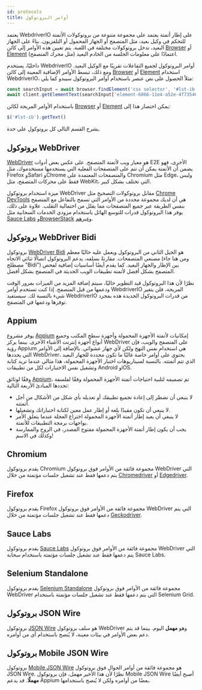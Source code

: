 ```yaml
---
id: protocols
title: أوامر البروتوكول
---
```


يعتمد WebdriverIO على إطار أتمتة يعتمد على مجموعة متنوعة من بروتوكولات الأتمتة للتحكم في وكيل بعيد، مثل المتصفح أو الجهاز المحمول أو التلفزيون. بناءً على الجهاز البعيد، تدخل بروتوكولات مختلفة في اللعبة. يتم تعيين هذه الأوامر إلى كائن [Browser](/docs/api/browser) أو [Element](/docs/api/element) اعتمادًا على معلومات الجلسة من الخادم البعيد (مثل محرك المتصفح).

داخليًا، يستخدم WebdriverIO أوامر البروتوكول لجميع التفاعلات تقريبًا مع الوكيل البعيد. ومع ذلك، تبسط الأوامر الإضافية المعينة إلى كائن [Browser](/docs/api/browser) أو [Element](/docs/api/element) استخدام WebdriverIO، مثلاً الحصول على نص عنصر باستخدام أوامر البروتوكول سيبدو كما يلي:

```js
const searchInput = await browser.findElement('css selector', '#lst-ib')
await client.getElementText(searchInput['element-6066-11e4-a52e-4f735466cecf'])
```

باستخدام الأوامر المريحة لكائن [Browser](/docs/api/browser) أو [Element](/docs/api/element) يمكن اختصار هذا إلى:

```js
$('#lst-ib').getText()
```

يشرح القسم التالي كل بروتوكول على حدة.

## بروتوكول WebDriver

[WebDriver](https://w3c.github.io/webdriver/#elements) هو معيار ويب لأتمتة المتصفح. على عكس بعض أدوات E2E الأخرى، فهو يضمن أن الأتمتة يمكن أن تتم على المتصفحات الفعلية التي يستخدمها مستخدموك، مثل Firefox وSafari وChrome والمتصفحات المعتمدة على Chromium مثل Edge، وليس فقط على محركات المتصفح، مثل WebKit، التي تختلف بشكل كبير.

ميزة استخدام بروتوكول WebDriver مقابل بروتوكولات التصحيح مثل [Chrome DevTools](https://w3c.github.io/webdriver/#elements) هي أن لديك مجموعة محددة من الأوامر التي تسمح بالتفاعل مع المتصفح بنفس الطريقة عبر جميع المتصفحات مما يقلل من احتمالية التقلب. علاوة على ذلك، يوفر هذا البروتوكول قدرات للتوسع الهائل باستخدام مزودي الخدمات السحابية مثل [Sauce Labs](https://saucelabs.com/) و[BrowserStack](https://www.browserstack.com/) و[غيرهم](https://github.com/christian-bromann/awesome-selenium#cloud-services).

## بروتوكول WebDriver Bidi

بروتوكول [WebDriver Bidi](https://w3c.github.io/webdriver-bidi/) هو الجيل الثاني من البروتوكول ويعمل عليه حاليًا معظم مصنعي المتصفحات. مقارنةً بسلفه، يدعم البروتوكول اتصالًا ثنائي الاتجاه (ومن هنا جاء مصطلح "Bidi") بين الإطار والجهاز البعيد. كما يقدم أيضًا أساسيات إضافية لفحص المتصفح بشكل أفضل لأتمتة تطبيقات الويب الحديثة في المتصفح بشكل أفضل.

نظرًا لأن هذا البروتوكول قيد التطوير حاليًا، سيتم إضافة المزيد من الميزات بمرور الوقت ودعمها من قبل المتصفح. إذا كنت تستخدم أوامر WebdriverIO المريحة، فلن يتغير شيء بالنسبة لك. سيستفيد WebdriverIO من قدرات البروتوكول الجديدة هذه بمجرد توفرها ودعمها في المتصفح.

## Appium

يوفر مشروع [Appium](https://appium.io/) إمكانيات لأتمتة الأجهزة المحمولة وأجهزة سطح المكتب وجميع أنواع أجهزة إنترنت الأشياء الأخرى. بينما يركز WebDriver على المتصفح والويب، فإن رؤية Appium هي استخدام نفس النهج ولكن لأي جهاز عشوائي. بالإضافة إلى الأوامر التي يحددها WebDriver، يحتوي على أوامر خاصة غالبًا ما تكون محددة للجهاز البعيد الذي تتم أتمتته. بالنسبة لسيناريوهات اختبار الأجهزة المحمولة، هذا مثالي عندما تريد كتابة وتشغيل نفس الاختبارات لكل من تطبيقات Android وiOS.

وفقًا لوثائق [Appium](https://appium.github.io/appium.io/docs/en/about-appium/intro/?lang=en)، تم تصميمه لتلبية احتياجات أتمتة الأجهزة المحمولة وفقًا لفلسفة تحددها المبادئ الأربعة التالية:

- لا ينبغي أن تضطر إلى إعادة تجميع تطبيقك أو تعديله بأي شكل من الأشكال من أجل أتمتته.
- لا ينبغي أن تكون مقيدًا بلغة أو إطار عمل معين لكتابة اختباراتك وتشغيلها.
- لا ينبغي أن يعيد إطار أتمتة الأجهزة المحمولة اختراع العجلة عندما يتعلق الأمر بواجهات برمجة التطبيقات للأتمتة.
- يجب أن يكون إطار أتمتة الأجهزة المحمولة مفتوح المصدر، في الروح والممارسة وكذلك في الاسم!

## Chromium

يقدم بروتوكول Chromium مجموعة فائقة من الأوامر فوق بروتوكول WebDriver التي يتم دعمها فقط عند تشغيل جلسات مؤتمتة من خلال [Chromedriver](https://chromedriver.chromium.org/chromedriver-canary) أو [Edgedriver](https://developer.microsoft.com/fr-fr/microsoft-edge/tools/webdriver).

## Firefox

يقدم بروتوكول Firefox مجموعة فائقة من الأوامر فوق بروتوكول WebDriver التي يتم دعمها فقط عند تشغيل جلسات مؤتمتة من خلال [Geckodriver](https://github.com/mozilla/geckodriver).

## Sauce Labs

يقدم بروتوكول [Sauce Labs](https://saucelabs.com/) مجموعة فائقة من الأوامر فوق بروتوكول WebDriver التي يتم دعمها فقط عند تشغيل جلسات مؤتمتة باستخدام سحابة Sauce Labs.

## Selenium Standalone

يقدم بروتوكول [Selenium Standalone](https://www.selenium.dev/documentation/grid/advanced_features/endpoints/) مجموعة فائقة من الأوامر فوق بروتوكول WebDriver التي يتم دعمها فقط عند تشغيل جلسات مؤتمتة باستخدام Selenium Grid.

## بروتوكول JSON Wire

بروتوكول [JSON Wire](https://www.selenium.dev/documentation/legacy/json_wire_protocol/) هو سلف بروتوكول WebDriver وهو __مهمل__ اليوم. بينما قد يتم دعم بعض الأوامر في بيئات معينة، لا يُنصح باستخدام أي من أوامره.

## بروتوكول Mobile JSON Wire

بروتوكول [Mobile JSON Wire](https://github.com/SeleniumHQ/mobile-spec/blob/master/spec-draft.md) هو مجموعة فائقة من أوامر الجوال فوق بروتوكول JSON Wire. نظرًا لأن هذا الأخير مهمل، فإن بروتوكول Mobile JSON Wire أصبح أيضًا __مهملًا__. قد يدعم Appium بعضًا من أوامره ولكن لا يُنصح باستخدامها.